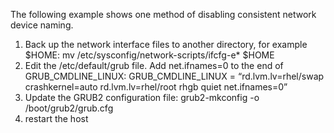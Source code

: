 The following example shows one method of disabling consistent network device naming.
1. Back up the network interface files to another directory, for example $HOME:
 mv /etc/sysconfig/network-scripts/ifcfg-e*  $HOME
2. Edit the /etc/default/grub file. Add net.ifnames=0 to the end of GRUB_CMDLINE_LINUX:
GRUB_CMDLINE_LINUX = “rd.lvm.lv=rhel/swap crashkernel=auto rd.lvm.lv=rhel/root 
rhgb quiet net.ifnames=0”
3. Update the GRUB2 configuration file:
grub2-mkconfig -o /boot/grub2/grub.cfg
4. restart the host
